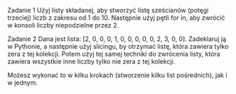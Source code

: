 Zadanie 1
Użyj listy składanej, aby stworzyć listę sześcianów (potęgi trzeciej) liczb z zakresu od 1 do 10. Następnie użyj pętli for in, aby zwrócić w konsoli liczby niepodzielne przez 2.

Zadanie 2
Dana jest lista: [2, 0, 0, 0, 1, 0, 0, 0, 0, 0, 2, 3, 0, 0]. Zadeklaruj ją w Pythonie, a następnie użyj slicingu, by otrzymać listę, która zawiera tylko zera z tej kolekcji. Potem użyj tej samej techniki do zwrócenia listy, która zawiera wszystkie inne liczby tylko nie zera z tej kolekcji.

Możesz wykonać to w kilku krokach (stworzenie kilku list pośrednich), jak i w jednym.


